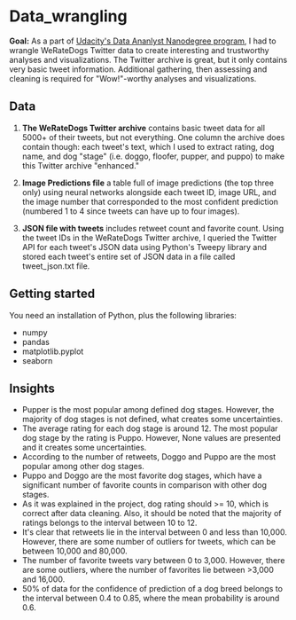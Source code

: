 # Data_wrangling
**Goal:** As a part of [Udacity's Data Ananlyst Nanodegree program](https://www.udacity.com/course/data-analyst-nanodegree--nd002), I had to wrangle WeRateDogs Twitter data to create interesting and trustworthy analyses and visualizations. The Twitter archive is great, but it only contains very basic tweet information. Additional gathering, then assessing and cleaning is required for "Wow!"-worthy analyses and visualizations.

## Data

1) **The WeRateDogs Twitter archive** contains basic tweet data for all 5000+ of their tweets, but not everything. One column the archive does contain though: each tweet's text, which I used to extract rating, dog name, and dog "stage" (i.e. doggo, floofer, pupper, and puppo) to make this Twitter archive "enhanced."

2) **Image Predictions file** a table full of image predictions (the top three only) using neural networks alongside each tweet ID, image URL, and the image number that corresponded to the most confident prediction (numbered 1 to 4 since tweets can have up to four images).

3) **JSON file with tweets** includes retweet count and favorite count. Using the tweet IDs in the WeRateDogs Twitter archive, I queried the Twitter API for each tweet's JSON data using Python's Tweepy library and stored each tweet's entire set of JSON data in a file called tweet_json.txt file.

## Getting started
You need an installation of Python, plus the following libraries:

* numpy
* pandas
* matplotlib.pyplot
* seaborn

## Insights
* Pupper is the most popular among defined dog stages. However, the majority of dog stages is not defined, what creates some uncertainties.
* The average rating for each dog stage is around 12. The most popular dog stage by the rating is Puppo. However, None values are presented and it creates some uncertainties.
* According to the number of retweets, Doggo and Puppo are the most popular among other dog stages.
* Puppo and Doggo are the most favorite dog stages, which have a significant number of favorite counts in comparison with other dog stages.
* As it was explained in the project, dog rating should >= 10, which is correct after data cleaning. Also, it should be noted that the majority of ratings belongs to the interval between 10 to 12.
* It's clear that retweets lie in the interval between 0 and less than 10,000. However, there are some number of outliers for tweets, which can be between 10,000 and 80,000.
* The number of favorite tweets vary between 0 to 3,000. However, there are some outliers, where the number of favorites lie between >3,000 and 16,000. 
* 50% of data for the confidence of prediction of a dog breed belongs to the interval between 0.4 to 0.85, where the mean probability is around 0.6.
